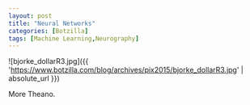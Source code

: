 ```yaml
---
layout: post
title: "Neural Networks"
categories: [Botzilla]
tags: [Machine Learning,Neurography]
---
```



![bjorke_dollarR3.jpg]({{ 'https://www.botzilla.com/blog/archives/pix2015/bjorke_dollarR3.jpg' | absolute_url }})

More Theano.

